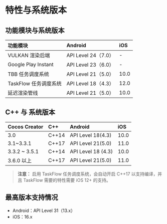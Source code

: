# 特性与系统版本

## 功能模块与系统版本

| 功能模块 | Android | iOS |
| :-- | :--- | :-- |
| VULKAN 渲染后端 | API Level 24（7.0）| - |
| Google Play Instant | API Level 23（6.0）| - |
| TBB 任务调度系统 | API Level 21（5.0）| 10.0 |
| TaskFlow 任务调度系统 | API Level 18（4.3）| 12.0 |
| 延迟渲染管线 | API Level 21（5.0）| 10.0 |

## C++ 与 系统版本

| Cocos Creator | C++ | Android | iOS |
| :-- | :--- | :-- | :-- |
| 3.0 | C++14 | API Level 18(4.3) | 10.0 |
| 3.1~3.3.1 | C++17 | API Level 21(5.0) | 11.0 |
| 3.3.2 ~ 3.5.1 | C++14 | API Level 18 (4.3) | 10.0 |
| 3.6.0 以上 | C++17 | API Level 21(5.0) | 11.0

> **注意：** 启用 TaskFlow 任务调度系统，会自动开启 C++17 以支持编译，并且 TaskFlow 需要的特性需要 iOS 12+ 的支持。

## 最高版本支持情况

- Android：API Level 31（13.x）
- iOS：16.x
